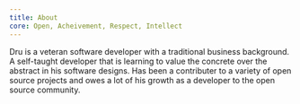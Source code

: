 ```yaml
---
title: About
core: Open, Acheivement, Respect, Intellect
---
```


Dru is a veteran software developer with a traditional business background. A self-taught developer that is learning to value the concrete over the abstract in his software designs. Has been a contributer to a variety of open source projects and owes a lot of his growth as a developer to the open source community.







